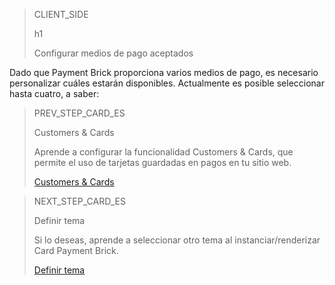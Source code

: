 > CLIENT_SIDE 
>
> h1
>
> Configurar medios de pago aceptados

Dado que Payment Brick proporciona varios medios de pago, es necesario personalizar cuáles estarán disponibles. Actualmente es posible seleccionar hasta cuatro, a saber:


> PREV_STEP_CARD_ES
>
> Customers & Cards
>
> Aprende a configurar la funcionalidad Customers & Cards, que permite el uso de tarjetas guardadas en pagos en tu sitio web.
>
> [Customers & Cards](/developers/es/docs/checkout-bricks/payment-brick/additional-customization/customers-cards) 

> NEXT_STEP_CARD_ES
>
> Definir tema
>
> Si lo deseas, aprende a seleccionar otro tema al instanciar/renderizar Card Payment Brick.
>
> [Definir tema](/developers/es/docs/checkout-bricks/payment-brick/additional-customization/set-theme)
